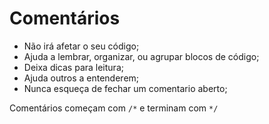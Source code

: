 # Comentários

* Não irá afetar o seu código;
* Ajuda a lembrar, organizar, ou agrupar blocos de código;
* Deixa dicas para leitura;
* Ajuda outros a entenderem;
* Nunca esqueça de fechar um comentario aberto;

Comentários começam com `/*` e terminam com `*/`